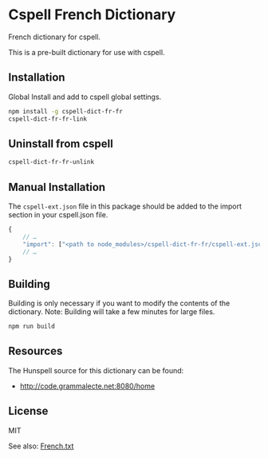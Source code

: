 # Cspell French Dictionary

French dictionary for cspell.

This is a pre-built dictionary for use with cspell.

## Installation

Global Install and add to cspell global settings.

```sh
npm install -g cspell-dict-fr-fr
cspell-dict-fr-fr-link
```

## Uninstall from cspell

```sh
cspell-dict-fr-fr-unlink
```

## Manual Installation

The `cspell-ext.json` file in this package should be added to the import section in your cspell.json file.

```javascript
{
    // …
    "import": ["<path to node_modules>/cspell-dict-fr-fr/cspell-ext.json"],
    // …
}
```

## Building

Building is only necessary if you want to modify the contents of the dictionary. Note: Building will take a few minutes for large files.

```sh
npm run build
```

## Resources

The Hunspell source for this dictionary can be found:

- http://code.grammalecte.net:8080/home

## License

MIT

See also: [French.txt](https://github.com/streetsidesoftware/cspell-dicts/blob/master/packages/fr_FR/French.txt)
